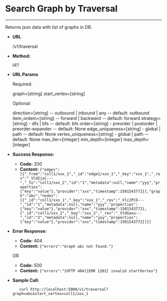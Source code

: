 # Search Graph by Traversal

----
  Returns json data with list of graphs in DB.

* **URL**

  /v1/traversal

* **Method:**

  `GET`
  
* **URL Params**
  
  Required:
  
  graph=[string]
  start_vertex=[string]
  
  Optional:
  
  direction=[string] -- outbound | inbound | any -- default: outbound
  item_ordem=[string] -- forward | backward -- default: forward
  strategy=[string] - dfs | bfs -- default: bfs
  order=[string] - preorder | postorder | preorder-expander -- default: None
  edge_uniqueness=[string] - global | path -- default: None
  vertex_uniqueness=[string] - global | path -- default: None
  max_iter=[integer]
  min_depth=[integer]
  max_depth=[integer]

* **Success Response:**

  * **Code:** 200
  * **Content:** `{"edges":[{"_from":"coll1/xxx_1","_id":"edge1/xxx_1","_key":"xxx_1","_rev":"_VldIjxC---","_to":"coll1/xxx_2","id":"1","metadata":null,"name":"yyy","properties":{"key":"value"},"provider":"xxx","timestamp":1501543772}],"graph":"abc","nodes":[{"_id":"coll1/xxx_1","_key":"xxx_1","_rev":"_Vlc2PCO---","id":"1","metadata":null,"name":"yyy","properties":{"key":"value"},"provider":"xxx","timestamp":1501543772},{"_id":"coll1/xxx_2","_key":"xxx_2","_rev":"_VldGaxu---","id":"2","metadata":null,"name":"yyy","properties":{"key":"value"},"provider":"xxx","timestamp":1501543772}]}]`
  
* **Error Response:**

  * **Code:** 404
  * **Content:** `{"errors":"Graph abc not found."}`
  
  OR
  
  * **Code:** 500
  * **Content:** `{"errors":"[HTTP 404][ERR 1202] invalid startVertex"}`
  
* **Sample Call:**

  ```shell
     curl http://localhost:5000/v1/traversal?graph=abc&start_vertex=coll1/xxx_1
  ```
